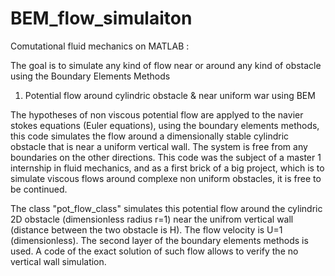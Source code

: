 # BEM_flow_simulaiton
Comutational fluid mechanics on MATLAB :

The goal is to simulate any kind of flow near or around any kind of obstacle using the Boundary Elements Methods

1. Potential flow around cylindric obstacle &amp; near uniform war using BEM 

The hypotheses of non viscous potential flow are applyed to the navier stokes equations (Euler equations), using the boundary elements methods, this code simulates the flow around a dimensionally stable cylindric obstacle that is near a uniform vertical wall. The system is free from any boundaries on the other directions. This code was the subject of a master 1 internship in fluid mechanics, and as a first brick of a big project, which is to simulate viscous flows around complexe non uniform obstacles, it is free to be continued.

The class "pot_flow_class" simulates this potential flow around the cylindric 2D obstacle (dimensionless radius r=1) near the unifrom vertical wall (distance between the two obstacle is H). The flow velocity is U=1 (dimensionless). The second layer of the boundary elements methods is used. A code of the exact solution of such flow allows to verify the no vertical wall simulation. 
